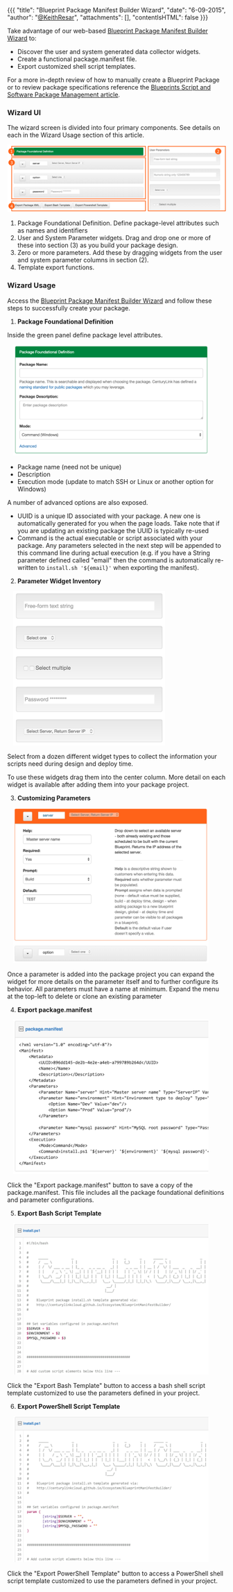 {{{
  "title": "Blueprint Package Manifest Builder Wizard",
  "date": "6-09-2015",
  "author": "<a href='https://twitter.com/KeithResar'>@KeithResar</a>",
  "attachments": [],
  "contentIsHTML": false
}}}

Take advantage of our web-based [Blueprint Package Manifest Builder Wizard](http://centurylinkcloud.github.io/blueprint-package-manifest-builder/) to:
* Discover the user and system generated data collector widgets.
* Create a functional package.manifest file.
* Export customized shell script templates.

For a more in-depth review of how to manually create a Blueprint Package or to review package specifications reference the [Blueprints Script and Software Package Management article](blueprints-script-and-software-package-management.md).

### Wizard UI
The wizard screen is divided into four primary components. See details on each in the Wizard Usage section of this article.

[![](../images/blueprint-package-manifest-wizard-1.png)](http://centurylinkcloud.github.io/blueprint-package-manifest-builder/)

1. Package Foundational Definition. Define package-level attributes such as names and identifiers
2. User and System Parameter widgets. Drag and drop one or more of these into section (3) as you build your package design.
3. Zero or more parameters. Add these by dragging widgets from the user and system parameter columns in section (2).
4. Template export functions.

### Wizard Usage
Access the [Blueprint Package Manifest Builder Wizard](http://centurylinkcloud.github.io/blueprint-package-manifest-builder/) and follow these steps to successfully create your package.

1. **Package Foundational Definition**

  Inside the green panel define package level attributes.

  <img src="../images/blueprint-package-manifest-wizard-2.png" style="border:0;max-width:450px;margin-left:1em;">

  * Package name (need not be unique)
  * Description
  * Execution mode (update to match SSH or Linux or another option for Windows)

  A number of advanced options are also exposed.

  * UUID is a unique ID associated with your package.  A new one is automatically generated for you when the page loads.  Take note that if you are updating an existing package the UUID is typically re-used
  * Command is the actual executable or script associated with your package.  Any parameters selected in the next step will be appended to this command line during actual execution (e.g. if you have a String parameter defined called "email" then the command is automatically re-written to `install.sh '${email}'` when exporting the manifest).

2. **Parameter Widget Inventory**

  <img src="../images/blueprint-package-manifest-wizard-3.png" style="margin-left:1em;max-width:350px;">

  Select from a dozen different widget types to collect the information your scripts need during design and deploy time.

  To use these widgets drag them into the center column.  More detail on each widget is available after adding them into your package project.

3. **Customizing Parameters**

  <img src="../images/blueprint-package-manifest-wizard-4.png" style="border:0;margin-left:1em;max-width:450px;">

  Once a parameter is added into the package project you can expand the widget for more details on the parameter itself and to further configure its behavior. All parameters must have a name at minimum.  Expand the menu at the top-left to delete or clone an existing parameter

4. **Export package.manifest**

  <img src="../images/blueprint-package-manifest-wizard-5.png" style="border:0;margin-left:1em;max-width:450px;">

  Click the "Export package.manifest" button to save a copy of the package.manifest. This file includes all the package foundational definitions and parameter configurations.

5. **Export Bash Script Template**

  <img src="../images/blueprint-package-manifest-wizard-6.png" style="border:0;margin-left:1em;max-width:450px;">

  Click the "Export Bash Template" button to access a bash shell script template customized to use the parameters defined in your project.

6. **Export PowerShell Script Template**

  <img src="../images/blueprint-package-manifest-wizard-7.png" style="border:0;margin-left:1em;max-width:450px;">

  Click the "Export PowerShell Template" button to access a PowerShell shell script template customized to use the parameters defined in your project.
